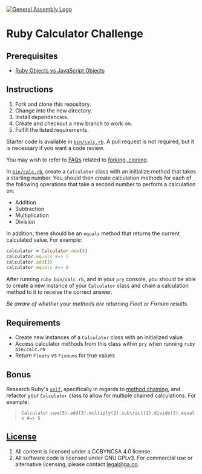 [![General Assembly Logo](https://camo.githubusercontent.com/1a91b05b8f4d44b5bbfb83abac2b0996d8e26c92/687474703a2f2f692e696d6775722e636f6d2f6b6538555354712e706e67)](https://generalassemb.ly/education/web-development-immersive)

# Ruby Calculator Challenge

## Prerequisites

-   [Ruby Objects vs JavaScript Objects](https://github.com/ga-wdi-boston/ruby-vs-js-objects)

## Instructions

1.  Fork and clone this repository.
1.  Change into the new directory.
1.  Install dependencies.
1.  Create and checkout a new branch to work on.
1.  Fulfill the listed requirements.

Starter code is available in [`bin/calc.rb`](bin/calc.rb). A pull request is not
required, but it is necessary if you want a code review.

You may wish to refer to [FAQs](https://github.com/ga-wdi-boston/meta/wiki/)
related to [forking, cloning](https://github.com/ga-wdi-boston/meta/wiki/ForkAndClone).

In [`bin/calc.rb`](bin/calc.rb), create a `Calculator` class with an initialize
method that takes a starting number. You should then create calculation methods
for each of the following operations that take a second number to perform a
calculation on:

-   Addition
-   Subtraction
-   Multiplication
-   Division

In addition, there should be an `equals` method that returns the current
calculated value.  For example:

```ruby
calculator = Calculator.new(5)
calculator.equals #=> 5
calculator.add(3)
calculator.equals #=> 8
```

After running `ruby bin/calc.rb`, and in your `pry` console, you should be able
to create a new instance of your `Calculator` class and chain a calculation
method to it to receive the correct answer.

*Be aware of whether your methods are returning Float or Fixnum results.*

## Requirements

-   Create new instances of a `Calculator` class with an initialized value
-   Access calculator methods from this class within `pry` when running
    `ruby bin/calc.rb`
-   Return `Floats` vs `Fixnums` for true values

## Bonus

Research Ruby's [`self`](http://ruby-doc.org/docs/keywords/1.9/Object.html#method-i-self),
specifically in regards to [method chaining](http://www.sitepoint.com/a-guide-to-method-chaining/),
and refactor your `Calculator` class to allow for multiple chained calculations.
For example:

> `Calculator.new(5).add(3).multiply(2).subtract(1).divide(3).equals #=> 5`

## [License](LICENSE)

1.  All content is licensed under a CC­BY­NC­SA 4.0 license.
1.  All software code is licensed under GNU GPLv3. For commercial use or
    alternative licensing, please contact legal@ga.co.
